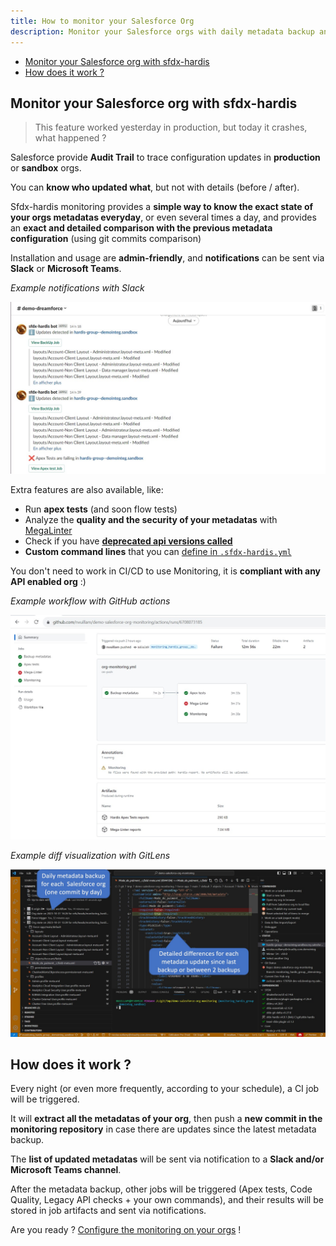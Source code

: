 ```yaml
---
title: How to monitor your Salesforce Org
description: Monitor your Salesforce orgs with daily metadata backup and more, with open source only
---
```

<!-- markdownlint-disable MD013 -->

- [Monitor your Salesforce org with sfdx-hardis](#monitor-your-salesforce-org-with-sfdx-hardis)
- [How does it work ?](#how-does-it-work)

## Monitor your Salesforce org with sfdx-hardis

> This feature worked yesterday in production, but today it crashes, what happened ?

Salesforce provide **Audit Trail** to trace configuration updates in **production** or **sandbox** orgs.

You can **know who updated what**, but not with details (before / after).

Sfdx-hardis monitoring provides a **simple way to know the exact state of your orgs metadatas everyday**, or even several times a day, and provides an **exact and detailed comparison with the previous metadata configuration** (using git commits comparison)

Installation and usage are **admin-friendly**, and **notifications** can be sent via **Slack** or **Microsoft Teams**.

_Example notifications with Slack_

![](assets/images/screenshot-slack-monitoring.jpg)

Extra features are also available, like:

- Run **apex tests** (and soon flow tests)
- Analyze the **quality and the security of your metadatas** with [MegaLinter](https://megalinter.io/latest/)
- Check if you have [**deprecated api versions called**](https://nicolas.vuillamy.fr/handle-salesforce-api-versions-deprecation-like-a-pro-335065f52238)
- **Custom command lines** that you can [define in `.sfdx-hardis.yml`](https://sfdx-hardis.cloudity.com/hardis/org/monitor/all/)

You don't need to work in CI/CD to use Monitoring, it is **compliant with any API enabled org** :)

_Example workflow with GitHub actions_

![](assets/images/screenshot-monitoring-jobs.jpg)

_Example diff visualization with GitLens_

![](assets/images/screenshot-monitoring-backup.jpg)

## How does it work ?

Every night (or even more frequently, according to your schedule), a CI job will be triggered.

It will **extract all the metadatas of your org**, then push a **new commit in the monitoring repository** in case there are updates since the latest metadata backup.

The **list of updated metadatas** will be sent via notification to a **Slack and/or Microsoft Teams channel**.

After the metadata backup, other jobs will be triggered (Apex tests, Code Quality, Legacy API checks + your own commands), and their results will be stored in job artifacts and sent via notifications.

Are you ready ? [Configure the monitoring on your orgs](salesforce-monitoring-config-home.md) !
